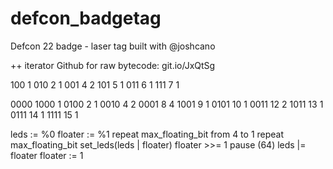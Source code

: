 defcon_badgetag
===============

Defcon 22 badge - laser tag built with @joshcano



++ iterator
Github for raw bytecode: git.io/JxQtSg

100	1
010	2 1
001	4 2
101	5 1
011	6 1
111	7 1

0000
1000 1 
0100 2 1
0010 4 2
0001 8 4
1001 9 1
0101 10 1
0011 12 2
1011 13 1
0111 14 1
1111 15 1


leds := %0
floater := %1
repeat max_floating_bit from 4 to 1
	repeat max_floating_bit
		set_leds(leds | floater)
		floater >>= 1
		pause (64)
	leds |= floater
	floater := 1
